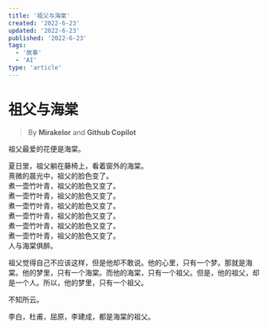 ```yaml
---
title: '祖父与海棠'
created: '2022-6-23'
updated: '2022-6-23'
published: '2022-6-23'
tags:
  - '故事'
  - 'AI'
type: 'article'
---
```


# 祖父与海棠

> By **Mirakelor** and **Github Copilot**

祖父最爱的花便是海棠。

夏日里，祖父躺在藤椅上，看着窗外的海棠。  
熹微的晨光中，祖父的脸色变了。  
煮一壶竹叶青，祖父的脸色又变了。  
煮一壶竹叶青，祖父的脸色又变了。  
煮一壶竹叶青，祖父的脸色又变了。  
煮一壶竹叶青，祖父的脸色又变了。  
煮一壶竹叶青，祖父的脸色又变了。  
煮一壶竹叶青，祖父的脸色又变了。  
人与海棠俱醉。

祖父觉得自己不应该这样，但是他却不敢说。他的心里，只有一个梦。那就是海棠。他的梦里，只有一个海棠。而他的海棠，只有一个祖父。但是，他的祖父，却是一个人。所以，他的梦里，只有一个祖父。

不知所云。

李白，杜甫，屈原，李建成，都是海棠的祖父。
